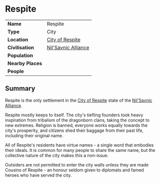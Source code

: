 # Respite

|||
| --- | --- |
| **Name** | Respite | place.4
| **Type** | City |
| **Location** | [City of Respite](../../../civilisations/nilsavnic-alliance/states/city-of-respite.md) |
| **Civilisation** | [Nil'Savnic Alliance](../../../civilisations/nilsavnic-alliance/nilsavnic-alliance.md) |
| **Population** | |
| **Nearby Places** | |
| **People** | |

## Summary

Respite is the only settlement in the [City of Respite](../../../civilisations/nilsavnic-alliance/states/city-of-respite.md) state of the [Nil'Savnic Alliance](../../../civilisations/nilsavnic-alliance/nilsavnic-alliance.md).

Respite mostly keeps to itself. The city's tiefling founders took heavy inspiration from tribalism of the dragonborn clans, taking the concept to new extremes. Religion is banned, everyone works equally towards the city's prosperity, and citizens shed their baggage from their past life, including their original name.

All of Respite's residents have virtue names - a single word that embodies their ideals. It is common for many people to share the same name, but the collective nature of the city makes this a non-issue.

Outsiders are not permitted to enter the city walls unless they are made Cousins of Respite - an honour seldom given to diplomats and famed heroes who have served the city.
